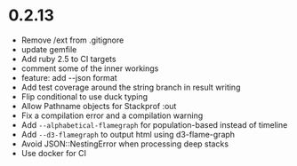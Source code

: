 # 0.2.13

* Remove /ext from .gitignore
* update gemfile
* Add ruby 2.5 to CI targets
* comment some of the inner workings
* feature: add --json format
* Add test coverage around the string branch in result writing
* Flip conditional to use duck typing
* Allow Pathname objects for Stackprof :out
* Fix a compilation error and a compilation warning
* Add `--alphabetical-flamegraph` for population-based instead of timeline
* Add `--d3-flamegraph` to output html using d3-flame-graph
* Avoid JSON::NestingError when processing deep stacks
* Use docker for CI
